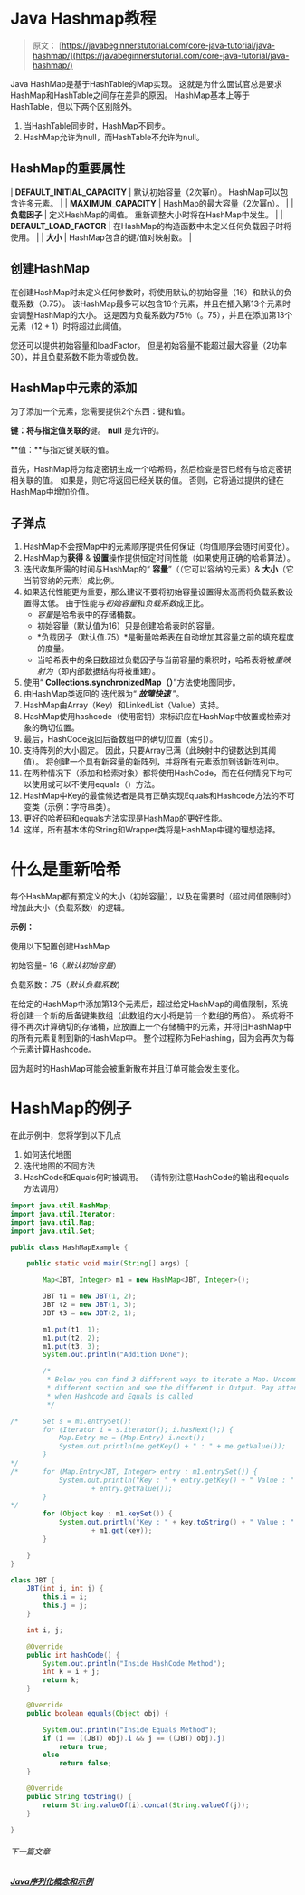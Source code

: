 # Java Hashmap教程

> 原文： [https://javabeginnerstutorial.com/core-java-tutorial/java-hashmap/](https://javabeginnerstutorial.com/core-java-tutorial/java-hashmap/)

Java HashMap是基于HashTable的Map实现。 这就是为什么面试官总是要求HashMap和HashTable之间存在差异的原因。 HashMap基本上等于HashTable，但以下两个区别除外。

1.  当HashTable同步时，HashMap不同步。
2.  HashMap允许为null，而HashTable不允许为null。

## HashMap的重要属性

| **DEFAULT_INITIAL_CAPACITY** | 默认初始容量（2次幂n）。 HashMap可以包含许多元素。 |
| **MAXIMUM_CAPACITY** | HashMap的最大容量（2次幂n）。 |
| **负载因子** | 定义HashMap的阈值。 重新调整大小时将在HashMap中发生。 |
| **DEFAULT_LOAD_FACTOR** | 在HashMap的构造函数中未定义任何负载因子时将使用。 |
| **大小**  | HashMap包含的键/值对映射数。 |

## 创建HashMap

在创建HashMap时未定义任何参数时，将使用默认的初始容量（16）和默认的负载系数（0.75）。 该HashMap最多可以包含16个元素，并且在插入第13个元素时会调整HashMap的大小。 这是因为负载系数为75％（。75），并且在添加第13个元素（12 + 1）时将超过此阈值。

您还可以提供初始容量和loadFactor。 但是初始容量不能超过最大容量（2功率30），并且负载系数不能为零或负数。

## HashMap中元素的添加

为了添加一个元素，您需要提供2个东西：键和值。

**键：将与指定值关联的**键。 **null** 是允许的。

**值：**与指定键关联的值。

首先，HashMap将为给定密钥生成一个哈希码，然后检查是否已经有与给定密钥相关联的值。 如果是，则它将返回已经关联的值。 否则，它将通过提供的键在HashMap中增加价值。

## 子弹点

1.  HashMap不会按Map中的元素顺序提供任何保证（均值顺序会随时间变化）。
2.  HashMap为**获得** & **设置**操作提供恒定时间性能（如果使用正确的哈希算法）。
3.  迭代收集所需的时间与HashMap的“ **容量**”（（它可以容纳的元素）& **大小**（它当前容纳的元素）成比例。
4.  如果迭代性能更为重要，那么建议不要将初始容量设置得太高而将负载系数设置得太低。 由于性能与*初始容量*和*负载系数*成正比。
    *   *容量*是哈希表中的存储桶数。
    *   初始容量（默认值为16）只是创​​建哈希表时的容量。
    *   *负载因子（默认值.75）*是衡量哈希表在自动增加其容量之前的填充程度的度量。
    *   当哈希表中的条目数超过负载因子与当前容量的乘积时，哈希表将被*重映射为*（即内部数据结构将被重建）。
5.  使用“ **Collections.synchronizedMap（）**”方法使地图同步。
6.  由HashMap类返回的  迭代器为“ ***故障快速*** ”。
7.  HashMap由Array（Key）和LinkedList（Value）支持。
8.  HashMap使用hashcode（使用密钥）来标识应在HashMap中放置或检索对象的确切位置。
9.  最后，HashCode返回后备数组中的确切位置（索引）。
10.  支持阵列的大小固定。 因此，只要Array已满（此映射中的键数达到其阈值）。 将创建一个具有新容量的新阵列，并将所有元素添加到该新阵列中。
11.  在两种情况下（添加和检索对象）都将使用HashCode，而在任何情况下均可以使用或可以不使用equals（）方法。
12.  HashMap中Key的最佳候选者是具有正确实现Equals和Hashcode方法的不可变类（示例：字符串类）。
13.  更好的哈希码和equals方法实现是HashMap的更好性能。
14.  这样，所有基本体的String和Wrapper类将是HashMap中键的理想选择。

# 什么是重新哈希

每个HashMap都有预定义的大小（初始容量），以及在需要时（超过阈值限制时）增加此大小（负载系数）的逻辑。

**示例：**

使用以下配置创建HashMap

初始容量= 16（*默认初始容量*）

负载系数：.75（*默认负载系数*）

在给定的HashMap中添加第13个元素后，超过给定HashMap的阈值限制，系统将创建一个新的后备键集数组（此数组的大小将是前一个数组的两倍）。 系统将不得不再次计算确切的存储桶，应放置上一个存储桶中的元素，并将旧HashMap中的所有元素复制到新的HashMap中。 整个过程称为ReHashing，因为会再次为每个元素计算Hashcode。

因为超时的HashMap可能会被重新散布并且订单可能会发生变化。

# HashMap的例子

在此示例中，您将学到以下几点

1.  如何迭代地图
2.  迭代地图的不同方法
3.  HashCode和Equals何时被调用。 （请特别注意HashCode的输出和equals方法调用）

```java
import java.util.HashMap;
import java.util.Iterator;
import java.util.Map;
import java.util.Set;

public class HashMapExample {

	public static void main(String[] args) {

		Map<JBT, Integer> m1 = new HashMap<JBT, Integer>();

		JBT t1 = new JBT(1, 2);
		JBT t2 = new JBT(1, 3);
		JBT t3 = new JBT(2, 1);

		m1.put(t1, 1);
		m1.put(t2, 2);
		m1.put(t3, 3);
		System.out.println("Addition Done");

		/*
		 * Below you can find 3 different ways to iterate a Map. Uncomment
		 * different section and see the different in Output. Pay attention to
		 * when Hashcode and Equals is called
		 */

/*		Set s = m1.entrySet();
		for (Iterator i = s.iterator(); i.hasNext();) {
			Map.Entry me = (Map.Entry) i.next();
			System.out.println(me.getKey() + " : " + me.getValue());
		}
*/
/*		for (Map.Entry<JBT, Integer> entry : m1.entrySet()) {
			System.out.println("Key : " + entry.getKey() + " Value : "
					+ entry.getValue());
		}
*/
		for (Object key : m1.keySet()) {
			System.out.println("Key : " + key.toString() + " Value : "
					+ m1.get(key));
		}

	}
}

class JBT {
	JBT(int i, int j) {
		this.i = i;
		this.j = j;
	}

	int i, j;

	@Override
	public int hashCode() {
		System.out.println("Inside HashCode Method");
		int k = i + j;
		return k;
	}

	@Override
	public boolean equals(Object obj) {

		System.out.println("Inside Equals Method");
		if (i == ((JBT) obj).i && j == ((JBT) obj).j)
			return true;
		else
			return false;
	}

	@Override
	public String toString() {
		return String.valueOf(i).concat(String.valueOf(j));
	}

} 
```

###### 下一篇文章

##### [Java序列化概念和示例](https://javabeginnerstutorial.com/core-java-tutorial/java-serialization-concept-example/ "Java serialization concept and Example")